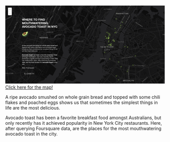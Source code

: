 
![](IMAGE.png)
[Click here for the map!](https://columbialibraries.carto.com/u/juneseo/viz/15e46f14-501d-11e6-9203-0ef24382571b/public_map)

A ripe avocado smushed on whole grain bread and topped with some chili flakes and poached eggs shows us that sometimes the simplest things in life are the most delicious.

Avocado toast has been a favorite breakfast food amongst Australians, but only recently has it achieved popularity in New York City restaurants. Here, after querying Foursquare data, are the places for the most mouthwatering avocado toast in the city.
